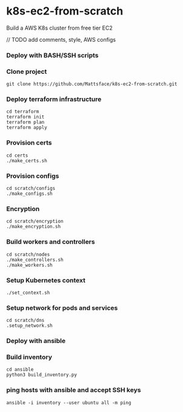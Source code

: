 # k8s-ec2-from-scratch
Build a AWS K8s cluster from free tier EC2

// TODO add comments, style, AWS configs


### Deploy with BASH/SSH scripts
### Clone project
```
git clone https://github.com/Mattsface/k8s-ec2-from-scratch.git
```

### Deploy terraform infrastructure
```
cd terraform
terraform init
terraform plan
terraform apply
```

### Provision certs
```
cd certs
./make_certs.sh
```

### Provision configs
```
cd scratch/configs
./make_configs.sh
```

### Encryption 
```
cd scratch/encryption
./make_encryption.sh
```

### Build workers and controllers
```
cd scratch/nodes
./make_controllers.sh
./make_workers.sh
```

### Setup Kubernetes context
```
./set_context.sh
```

### Setup network for pods and services
```
cd scratch/dns
.setup_network.sh
```

### Deploy with ansible
### Build inventory
```
cd ansible
python3 build_inventory.py
```
### ping hosts with ansible and accept SSH keys
```
ansible -i inventory --user ubuntu all -m ping
```